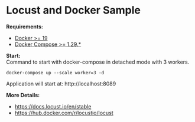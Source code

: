 # Locust and Docker Sample

**Requirements:**
- [Docker >= 19](https://docs.docker.com/engine/install/)
- [Docker Compose >= 1.29.*](https://docs.docker.com/compose/install/)

**Start:**<br/>
Command to start with docker-compose in detached mode with 3 workers.

    docker-compose up --scale worker=3 -d

Application will start at: http://localhost:8089

**More Details:**
- https://docs.locust.io/en/stable
- https://hub.docker.com/r/locustio/locust